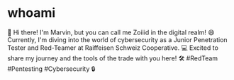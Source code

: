 # whoami
  👋 Hi there! I'm Marvin, but you can call me Zoiiid in the digital realm! 😄 
  Currently, I'm diving into the world of cybersecurity as a Junior Penetration Tester and Red-Teamer at Raiffeisen Schweiz Cooperative. 💻 
  Excited to share my journey and the tools of the trade with you here! 🛠️ 
  #RedTeam #Pentesting #Cybersecurity 🔒
